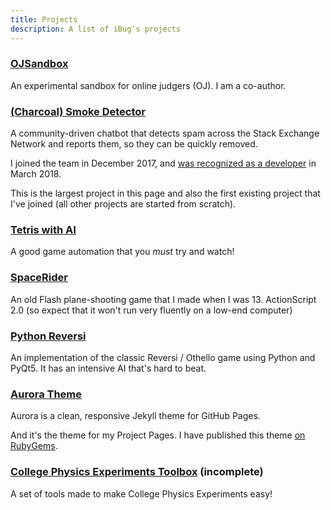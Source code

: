 ```yaml
---
title: Projects
description: A list of iBug's projects
---
```


### [OJSandbox](https://github.com/taoky/OJSandbox)
An experimental sandbox for online judgers (OJ). I am a co-author.

### [(Charcoal) Smoke Detector](https://github.com/Charcoal-SE/SmokeDetector)
A community-driven chatbot that detects spam across the Stack Exchange Network and reports them, so they can be quickly removed.

I joined the team in December 2017, and [was recognized as a developer](/p/3) in March 2018.

This is the largest project in this page and also the first existing project that I've joined (all other projects are started from scratch).

### [Tetris with AI](https://github.com/iBug/TetrisAI)
A good game automation that you *must* try and watch!

### [SpaceRider](https://github.com/iBug/SpaceRider)
An old Flash plane-shooting game that I made when I was 13. ActionScript 2.0 (so expect that it won't run very fluently on a low-end computer)

### [Python Reversi](https://github.com/iBug/PyReversi)
An implementation of the classic Reversi / Othello game using Python and PyQt5. It has an intensive AI that's hard to beat.

### [Aurora Theme](https://ibugone.com/aurora-theme)
Aurora is a clean, responsive Jekyll theme for GitHub Pages.

And it's the theme for my Project Pages. I have published this theme [on RubyGems](https://rubygems.org/gems/aurora-theme).

### [College Physics Experiments Toolbox](https://ibugone.com/CPE-Toolbox) (incomplete)
A set of tools made to make College Physics Experiments easy!
